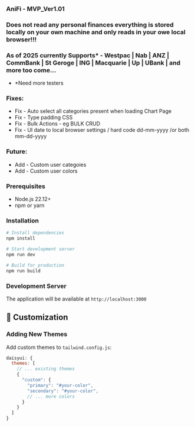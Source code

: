 ### AniFi - MVP_Ver1.01


### Does not read any personal finances everything is stored locally on your own machine and only reads in your owe local browser!!!


### As of 2025 currently Supports* - Westpac | Nab | ANZ | CommBank | St Geroge | ING | Macquarie | Up | UBank | and more too come...
* *Need more testers 

### Fixes:
* Fix - Auto select all categories present when loading Chart Page
* Fix - Type padding CSS 
* Fix - Bulk Actions - eg BULK CRUD
* Fix - UI date to local browser settings / hard code dd-mm-yyyy  /or both mm-dd-yyyy


### Future:
* Add - Custom user categoies 
* Add - Custom user colors



### Prerequisites
- Node.js 22.12+ 
- npm or yarn

### Installation
```bash
# Install dependencies
npm install

# Start development server
npm run dev

# Build for production
npm run build
```

### Development Server
The application will be available at `http://localhost:3000`


## 🔧 Customization

### Adding New Themes
Add custom themes to `tailwind.config.js`:
```javascript
daisyui: {
  themes: [
    // ... existing themes
    {
      "custom": {
        "primary": "#your-color",
        "secondary": "#your-color",
        // ... more colors
      }
    }
  ]
}


